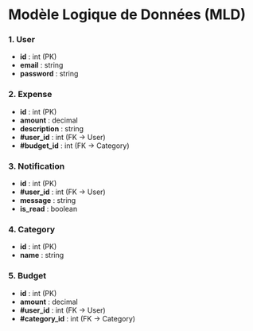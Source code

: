 # Modèle Logique de Données (MLD)
### 1. User
- **id** : int (PK)
- **email** : string
- **password** : string

### 2. Expense
- **id** : int (PK)
- **amount** : decimal
- **description** : string
- **#user_id** : int (FK -> User)
- **#budget_id** : int (FK -> Category)


### 3. Notification
- **id** : int (PK)
- **#user_id** : int (FK -> User)
- **message** : string
- **is_read** : boolean

### 4. Category
- **id** : int (PK)
- **name** : string

### 5. Budget
- **id** : int (PK)
- **amount** : decimal
- **#user_id** : int (FK -> User)
- **#category_id** : int (FK -> Category)


